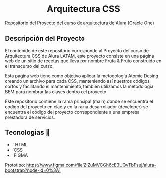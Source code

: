 <h1 align="center"> Arquitectura CSS  </h1>

Repositorio del Proyecto del curso de arquitectura de Alura (Oracle One)

## Descripción del Proyecto
El contenido de este repositorio corresponde al Proyecto del curso de Arquitectura CSS de Alura LATAM, este proyecto consiste en una página web de un sitio de recetas que lleva por nombre Fruta & Fruto construido en el transcurso del curso.

Esta  pagina web tiene como objetivo aplicar la metodología Atomic Desing creando un archivo para cada CSS, manteniendo así nuestros códigos cortos y facilitando el mantenimiento, también utilizamos la metodología BEM para nombrar las clases dentro del proyecto.
 
Este repositorio  contiene la rama principal (main) donde se encuentra el código del proyecto en clae y en la rama desarrollador (developer) se encuentra el código del proyecto correspondiente a una empresa prestadora de servicios. 

## Tecnologias 🚀
- ` HTML
- `CSS
- `FIGMA
 
Prototipo: https://www.figma.com/file/ZIZuMVCGh6cE3UQvTbFsuj/alura-bootstrap?node-id=0%3A1

